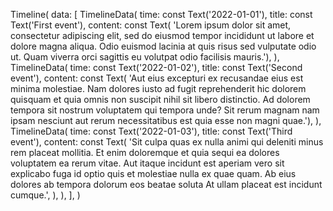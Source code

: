 Timeline(
data: [
TimelineData(
time: const Text('2022-01-01'),
title: const Text('First event'),
content: const Text(
'Lorem ipsum dolor sit amet, consectetur adipiscing elit, sed do eiusmod tempor incididunt ut labore et dolore magna aliqua. Odio euismod lacinia at quis risus sed vulputate odio ut. Quam viverra orci sagittis eu volutpat odio facilisis mauris.'),
),
TimelineData(
time: const Text('2022-01-02'),
title: const Text('Second event'),
content: const Text(
'Aut eius excepturi ex recusandae eius est minima molestiae. Nam dolores iusto ad fugit reprehenderit hic dolorem quisquam et quia omnis non suscipit nihil sit libero distinctio. Ad dolorem tempora sit nostrum voluptatem qui tempora unde? Sit rerum magnam nam ipsam nesciunt aut rerum necessitatibus est quia esse non magni quae.'),
),
TimelineData(
time: const Text('2022-01-03'),
title: const Text('Third event'),
content: const Text(
'Sit culpa quas ex nulla animi qui deleniti minus rem placeat mollitia. Et enim doloremque et quia sequi ea dolores voluptatem ea rerum vitae. Aut itaque incidunt est aperiam vero sit explicabo fuga id optio quis et molestiae nulla ex quae quam. Ab eius dolores ab tempora dolorum eos beatae soluta At ullam placeat est incidunt cumque.',
),
),
],
)
